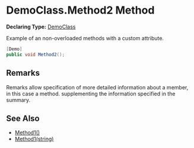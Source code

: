# DemoClass.Method2 Method

**Declaring Type:** [DemoClass](../Type.md)

Example of an non\-overloaded methods with a custom attribute.

```csharp
[Demo]
public void Method2();
```

## Remarks

Remarks allow specification of more detailed information about a member, in this case a method. supplementing the information specified in the summary.

## See Also

- [Method1()](Method1.md)
- [Method1(string)](Method1.md)
